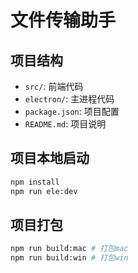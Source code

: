 # 文件传输助手

## 项目结构

- `src/`: 前端代码
- `electron/`: 主进程代码
- `package.json`: 项目配置
- `README.md`: 项目说明

## 项目本地启动

```bash
npm install
npm run ele:dev
```

## 项目打包

```bash
npm run build:mac # 打包mac
npm run build:win # 打包win
```
